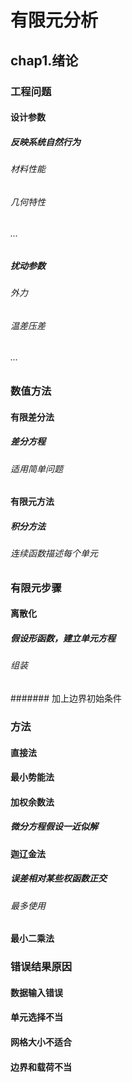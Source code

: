 #  有限元分析
##  chap1.绪论
###  工程问题
####  设计参数
#####  反映系统自然行为
######  材料性能
######  几何特性
######  ...
#####  扰动参数
######  外力
######  温差压差
######  ...
###  数值方法
####  有限差分法
#####  差分方程
######  适用简单问题
####  有限元方法
#####  积分方法
######  连续函数描述每个单元
###  有限元步骤
####  离散化
#####  假设形函数，建立单元方程
######  组装
#######  加上边界初始条件
###  方法
####  直接法
####  最小势能法
####  加权余数法
#####  微分方程假设一近似解
####  迦辽金法
#####  误差相对某些权函数正交
######  最多使用
####  最小二乘法
###  错误结果原因
####  数据输入错误
####  单元选择不当
####  网格大小不适合
####  边界和载荷不当
